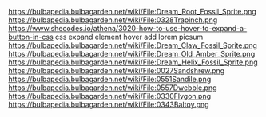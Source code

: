 https://bulbapedia.bulbagarden.net/wiki/File:Dream_Root_Fossil_Sprite.png
https://bulbapedia.bulbagarden.net/wiki/File:0328Trapinch.png
https://www.shecodes.io/athena/3020-how-to-use-hover-to-expand-a-button-in-css css expand element hover
add lorem picsum
https://bulbapedia.bulbagarden.net/wiki/File:Dream_Claw_Fossil_Sprite.png
https://bulbapedia.bulbagarden.net/wiki/File:Dream_Old_Amber_Sprite.png
https://bulbapedia.bulbagarden.net/wiki/File:Dream_Helix_Fossil_Sprite.png
https://bulbapedia.bulbagarden.net/wiki/File:0027Sandshrew.png
https://bulbapedia.bulbagarden.net/wiki/File:0551Sandile.png
https://bulbapedia.bulbagarden.net/wiki/File:0557Dwebble.png
https://bulbapedia.bulbagarden.net/wiki/File:0330Flygon.png
https://bulbapedia.bulbagarden.net/wiki/File:0343Baltoy.png